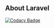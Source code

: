 

## About Laravel

[![Codacy Badge](https://api.codacy.com/project/badge/Grade/4425e1924f0b4f76ad6fec3a49b79a5a)](https://app.codacy.com/manual/EricRootLee/reactLaravel?utm_source=github.com&utm_medium=referral&utm_content=EricRootLee/reactLaravel&utm_campaign=Badge_Grade_Dashboard)


